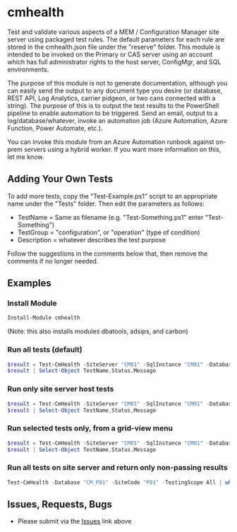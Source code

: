 # cmhealth

Test and validate various aspects of a MEM / Configuration Manager site server using packaged 
test rules.  The default parameters for each rule are stored in the cmhealth.json file under 
the "reserve" folder. This module is intended to be invoked on the Primary or CAS server using
an account which has full administrator rights to the host server, ConfigMgr, and SQL environments.

The purpose of this module is not to generate documentation, although you can easily send the output
to any document type you desire (or database, REST API, Log Analytics, carrier pidgeon, or two cans 
connected with a string). The purpose of this is to output the test results to the PowerShell pipeline
to enable automation to be triggered. Send an email, output to a log/database/whatever, invoke an 
automation job (Azure Automation, Azure Function, Power Automate, etc.).

You can invoke this module from an Azure Automation runbook against on-prem servers using a hybrid
worker. If you want more information on this, let me know.

## Adding Your Own Tests

To add more tests, copy the "Test-Example.ps1" script to an appropriate name under the "Tests" folder.
Then edit the parameters as follows:

* TestName = Same as filename (e.g. "Test-Something.ps1" enter "Test-Something")
* TestGroup = "configuration", or "operation" (type of condition)
* Description = whatever describes the test purpose

Follow the suggestions in the comments below that, then remove the comments if no longer needed.

## Examples

### Install Module

```powershell
Install-Module cmhealth
```
(Note: this also installs modules dbatools, adsips, and carbon)

### Run all tests (default)

```powershell
$result = Test-CmHealth -SiteServer "CM01" -SqlInstance "CM01" -Database "CM_P01" -SiteCode "P01"
$result | Select-Object TestName,Status,Message
```

### Run only site server host tests

```powershell
$result = Test-CmHealth -SiteServer "CM01" -SqlInstance "CM01" -Database "CM_P01" -SiteCode "P01" -TestingScope "Host"
$result | Select-Object TestName,Status,Message
```

### Run selected tests only, from a grid-view menu

```powershell
$result = Test-CmHealth -SiteServer "CM01" -SqlInstance "CM01" -Database "CM_P01" -SiteCode "P01" -TestingScope "Select"
$result | Select-Object TestName,Status,Message
```

### Run all tests on site server and return only non-passing results

```powershell
Test-CmHealth -Database "CM_P01" -SiteCode "P01" -TestingScope All | where {$_.Status -ne 'PASS'}
```

## Issues, Requests, Bugs

* Please submit via the [Issues](https://github.com/Skatterbrainz/cmhealth/issues) link above

